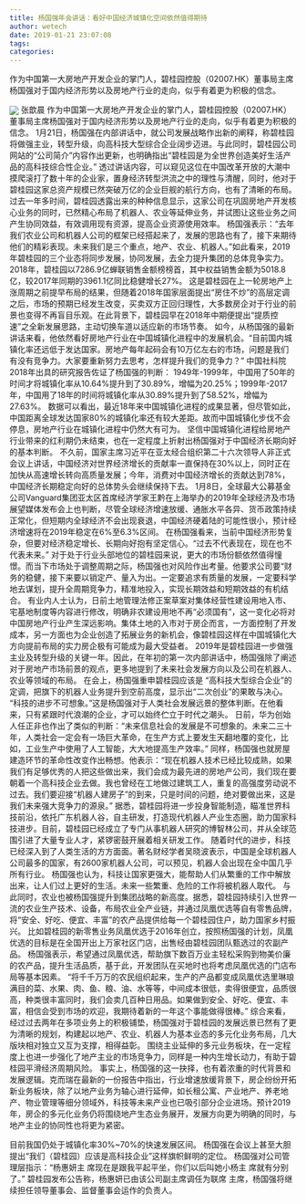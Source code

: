 ```yaml
---
title: 杨国强年会讲话：看好中国经济城镇化空间依然值得期待
author: wetech
date: 2019-01-21 23:07:08
tags: 
categories: 
---
```

作为中国第一大房地产开发企业的掌门人，碧桂园控股（02007.HK）董事局主席杨国强对于国内经济形势以及房地产行业的走向，似乎有着更为积极的信念。
<!-- more -->
<img align="center" border="0" src="https://imgcdn.yicai.com/uppics/images/2019/01/a72738a3fb6755e4551110ecb6bfe746.jpg" />
张歆晨
作为中国第一大房地产开发企业的掌门人，碧桂园控股（02007.HK）董事局主席杨国强对于国内经济形势以及房地产行业的走向，似乎有着更为积极的信念。
1月21日，杨国强在内部讲话中，就公司发展战略作出新的阐释，称碧桂园将做强主业，转型升级，向高科技大型综合企业阔步迈进。与此同时，碧桂园公司网站的“公司简介”内容作出更新，也明确指出“碧桂园是为全世界创造美好生活产品的高科技综合性企业。”
透过讲话内容，可以窥见这位在中国改革开放的大潮中摸爬滚打了数十年的企业家，置身经济转型洪流之中的理性与清醒，同时，他对于碧桂园这家总资产规模已然突破万亿的企业巨舰的航行方向，也有了清晰的布局。
过去一年多时间，碧桂园透露出来的种种信息显示，这家公司在巩固房地产开发核心业务的同时，已然精心布局了机器人、农业等延伸业务，并试图让这些业务之间产生协同效益，有效调用现有资源，提高企业资源使用效率。
杨国强表示：“去年我们农业公司和机器人公司的框架已经搭起来了，发展的思路也有了，接下来期待他们的精彩表现。未来我们是三个重点，地产、农业、机器人。”如此看来，2019年碧桂园的三个业态将同步发展，协同发展，去全力提升集团的总体竞争实力。
2018年，碧桂园以7286.9亿蝉联销售金额榜榜首，其中权益销售金额为5018.8亿，较2017年同期的3961.1亿同比稳健增长27%。
这是碧桂园在上一轮房地产上涨周期之前提早布局的结果，但随着2018年国家层面提出“房住不炒”的高层定调之后，市场的预期已经发生改变，买卖双方正回归理性，大多数房企对于行业的前景也变得不再盲目乐观。在此背景下，碧桂园早在2018年中期便提出“提质控速”之全新发展思路，主动切换车道以适应新的市场节奏。
如今，从杨国强的最新讲话来看，他依然看好房地产行业在中国城镇化进程中的发展机会。“目前国内城镇化率还远低于发达国家。房地产每年起码会有10万亿左右的市场，问题是我们有没有竞争力。大家要重新努力去思考，怎样提升我们的竞争力？”
中国社科院2018年出具的研究报告佐证了杨国强的判断： 1949年-1999年，中国用了50年的时间才将城镇化率从10.64%提升到了30.89%，增幅为20.25%；1999年-2017年，中国用了18年的时间将城镇化率从30.89%提升到了58.52%，增幅为27.63%。
数据可以看出，最近18年来中国城镇化进程的成果显著，但尽管如此，中国距离全球发达国家80%的城镇化率还有较大差距。故而中国城镇化步伐不会停息，房地产行业在城镇化进程中仍然大有可为。
坚信中国城镇化进程给房地产行业带来的红利期仍未结束，也在一定程度上折射出杨国强对于中国经济长期向好的基本判断。
不久前，国家主席习近平在亚太经合组织第二十六次领导人非正式会议上讲话，中国经济对世界经济增长的贡献率一直保持在30%以上，同时正在加快从高速增长转向高质量发展；今年，消费对中国经济增长的贡献达到78%，中国经济长期稳定向好的总体势头会继续保持下去。
1月8日，全球最大公募基金公司Vanguard集团亚太区首席经济学家王黔在上海举办的2019年全球经济及市场展望媒体发布会上也判断，尽管全球经济增速放缓、通胀水平各异、货币政策持续正常化，但短期内全球经济不会出现衰退，中国经济硬着陆的可能性很小，预计经济增速将在2019年稳定在6%至6.3%区间。
在杨国强看来，当前中国经济形势复杂，但要对经济稳定增长、长期向好抱有坚定信心。“过去不代表现在，现在也不代表未来。”
对于处于行业头部地位的碧桂园来说，更大的市场份额依然值得憧憬。而当下市场处于调整周期之际，杨国强也对风险作出考量。他要求公司要“财务的稳健，接下来要以销定产、量入为出。一定要追求有质量的发展，一定要科学地去谋划，提升全周期竞争力，精准地投入，实现长期效益和短期效益的有机结合。
有业内人士认为，日前土地管理法修正案草案对集体经营性建设用地入市、宅基地制度等内容进行修改，明确非农建设用地不再“必须国有”，这一变化必将对中国房地产行业产生深远影响。集体土地的入市对于房企而言，一方面控制了开发成本，另一方面也为企业创造了拓展业务的新机会，像碧桂园这样在中国城镇化大方向提前布局的实力房企极有可能成为最大受益者。
2019年是碧桂园进一步做强主业及转型升级的关键一年。因此，在年初的第一次内部讲话中，杨国强除了阐述对于房地产市场前景的观点，更多地提到了未来社会发展方向以及公司在机器人、农业等领域的布局。
在会上，杨国强重申碧桂园应该是 “高科技大型综合企业”的定调，把旗下的机器人业务提升到空前高度，显示出“二次创业”的果敢与决心。
“科技的进步不可想象。”这是杨国强对于人类社会发展远景的整体判断。在他看来，只有紧跟时代浪潮的企业，才可以始终伫立于时代之潮头。
日前，华为创始人任正非也作出了类似的判断：“未来信息社会的发展是不可想象的。未来二三十年，人类社会一定会有一场巨大革命，在生产方式上要发生天翻地覆的变化，比如，工业生产中使用了人工智能，大大地提高生产效率。”
同样，杨国强也就房屋建造环节的革命性改变作出畅想。他表示：“现在机器人技术已经比较成熟，如果我们有足够优秀的人把这些做出来，我们会成为最先进的房地产公司，我们现在要朝着一个高科技企业去做。我也曾经在工地做过建筑工人，重复的高强度劳动说不过去。我们要迎接“机器人建房子”的到来，只是时间的问题，绝对要做出来，这是我们未来强大竞争力的源泉。”
据悉，碧桂园将进一步投身智能制造，瞄准世界科技前沿，依托广东机器人谷，自主研发，打造现代机器人产业生态圈，助力国家科技进步。目前，碧桂园已经成立了专门从事机器人研究的博智林公司，并从全球范围引进了大量专业人才，紧锣密鼓开展着相关研发工作。
随着时代的进步，科技已经深入到了人类生活的方方面面。著名财经学者吴晓波表示，中国是全球机器人公司最多的国家，有2600家机器人公司，可以预见，机器人会出现在全中国几乎所有行业。
杨国强也认为，科技让国家更强大，能帮助人们从繁重的工作中解放出来，让人们过上更好的生活。未来一些繁重、危险的工作将被机器人取代。
与此同时，农业也被杨国强提升到集团战略的新高度。据悉，碧桂园持续引入世界一流的农业生产技术、设备，布局农业全产业链，并通过凤凰优选等自有零售品牌，将“安全、好吃、便宜、丰富”的农产品提供给每一个碧桂园住户，助力国家乡村振兴。
比如碧桂园的新零售业务凤凰优选于2016年创立，按照杨国强的计划，凤凰优选的目标是在全国开出上万家社区门店，出售经由碧桂园团队甄选过的农副产品。
杨国强表示，希望通过凤凰优选，帮助旗下数百万业主轻松采购到物美价廉的农产品，提升生活品质，基于此，开发团队在买地时也将考虑凤凰优选的门店布局等基本因素。
“将千千万万的农民组织起来，生产的产品都变成凤凰优选里琳琅满目的菜、水果、肉、鱼、粮、油、水等等，中间成本很低，卖得很便宜，品质很高，种类很丰富同时，我们会卖几百种日用品。如果做到安全、好吃、便宜、丰富，相信会受到市场的欢迎，我期待着新的一年这个事能做得很棒。”
综合来看，经过过去两年在多项业务上的积极铺垫，杨国强对于碧桂园的发展远景已然有了更为清晰的规划，构建起以地产、农业、机器人为基本业态的多元化业务布局，几大版块相对独立又互为支撑，相得益彰。
围绕主业延伸的多元业务板块，在一定程度上也进一步强化了地产主业的市场竞争力，同样是一种内生增长动力，有助于碧桂园平滑经济周期风险。
事实上，杨国强的这一抉择，也有着浓重的时代背景和发展逻辑。克而瑞在最新的一份报告中指出，行业增速放缓背景下，房企纷纷开拓新业务板块，除了以地产业务为轴心进行延伸，如长租公寓、产业地产、养老地产、物业管理等细分领域外，科技等未来产业也已吸引部分企业进场。预计2019年，房企的多元化业务仍将围绕地产生态业务展开，发展方向更为明确的同时，与地产主业的协同性也将更为紧密。
 
 
目前我国仍处于城镇化率30%~70%的快速发展区间。
杨国强在会议上甚至大胆提出“我们（碧桂园）应该是高科技企业”这样旗帜鲜明的定位。
杨国强对公司管理层指示：“杨惠妍主 席现在是跟我平起平坐，你们以后叫她小杨主 席就有分别了。”
碧桂园发布公告称，杨惠妍已由该公司副主席调任为联席 主席，杨国强将继续担任领导董事会、监督董事会运作的负责人。
